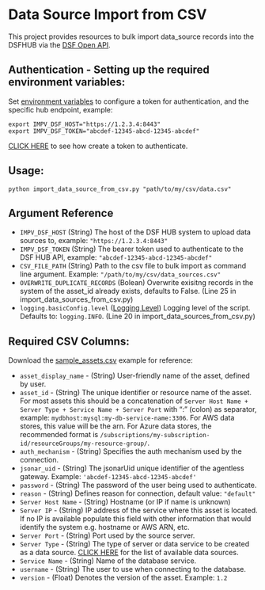 # Data Source Import from CSV

This project provides resources to bulk import data_source records into the DSFHUB via the [DSF Open API](https://docs.imperva.com/bundle/v4.13-sonar-user-guide/page/84552.htm).

## Authentication - Setting up the required environment variables:
Set [environment variables](https://en.wikipedia.org/wiki/Environment_variable) to configure a token for authentication, and the specific hub endpoint, example:  

```	
export IMPV_DSF_HOST="https://1.2.3.4:8443"  
export IMPV_DSF_TOKEN="abcdef-12345-abcd-12345-abcdef"  
```

[CLICK HERE](https://docs.imperva.com/bundle/v4.13-sonar-user-guide/page/84555.htm) to see how create a token to authenticate.

## Usage:
`python import_data_source_from_csv.py "path/to/my/csv/data.csv"`

## Argument Reference

- `IMPV_DSF_HOST` (String) The host of the DSF HUB system to upload data sources to, example: `"https://1.2.3.4:8443"`  
- `IMPV_DSF_TOKEN` (String) The bearer token used to authenticate to the DSF HUB API, example: `"abcdef-12345-abcd-12345-abcdef"`  
- `CSV_FILE_PATH` (String) Path to the csv file to bulk import as command line argument. Example: `"/path/to/my/csv/data_sources.csv"`
- `OVERWRITE_DUPLICATE_RECORDS` (Bolean) Overwrite exisitng records in the system of the asset_id already exists, defaults to False.  (Line 25 in import_data_sources_from_csv.py)
- `logging.basicConfig.level` ([Logging Level](https://docs.python.org/3/library/logging.html#levels)) Logging level of the script.  Defaults to: `logging.INFO`. (Line 20 in import_data_sources_from_csv.py)

## Required CSV Columns:
Download the [sample_assets.csv](https://github.com/imperva/sonar-toolbox/blob/main/import_data_sources_from_csv/sample_assets.csv) example for reference:

- `asset_display_name` - (String) User-friendly name of the asset, defined by user.
- `asset_id` - (String) The unique identifier or resource name of the asset. For most assets this should be a concatenation of `Server Host Name + Server Type + Service Name + Server Port` with “:” (colon) as separator, example: `mydbhost:mysql:my-db-service-name:3306`. For AWS data stores, this value will be the arn. For Azure data stores, the recommended format is `/subscriptions/my-subscription-id/resourceGroups/my-resource-group/`.
- `auth_mechanism` - (String) Specifies the auth mechanism used by the connection.
- `jsonar_uid` - (String) The jsonarUid unique identifier of the agentless gateway. Example: `'abcdef-12345-abcd-12345-abcdef'`
- `password` - (String) The password of the user being used to authenticate.
- `reason` - (String) Defines reason for connection, default value: `"default"`
- `Server Host Name` - (String) Hostname (or IP if name is unknown)
- `Server IP` - (String) IP address of the service where this asset is located. If no IP is available populate this field with other information that would identify the system e.g. hostname or AWS ARN, etc.
- `Server Port` - (String) Port used by the source server.
- `Server Type` - (String) The type of server or data service to be created as a data source. [CLICK HERE](https://docs.imperva.com/bundle/v4.11-sonar-user-guide/page/84552.htm) for the list of available data sources.
- `Service Name` - (String) Name of the database service.
- `username` - (String) The user to use when connecting to the database.
- `version` - (Float) Denotes the version of the asset.  Example: `1.2`